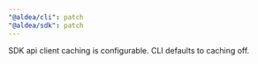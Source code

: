 ```yaml
---
"@aldea/cli": patch
"@aldea/sdk": patch
---
```


SDK api client caching is configurable. CLI defaults to caching off.
